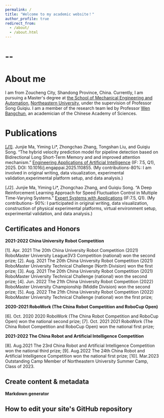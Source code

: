 ```yaml
---
permalink: /
title: "Welcome to my academic website！"
author_profile: true
redirect_from: 
  - /about/
  - /about.html
---
```

--
=====

About me
======
  I am from Zoucheng City, Shandong Province, China. Currently, I am pursuing a Master's degree at [the School of Mechanical Engineering and Automation](http://www.me.neu.edu.cn/), [Northeastern University](https://www.neu.edu.cn/), under the supervision of Professor Song Guiqiu. I am a member of the research team led by Professor [Wen Bangchun](https://baike.baidu.com/item/%E9%97%BB%E9%82%A6%E6%A4%BF/3820254), an academician of the Chinese Academy of Sciences.

Publications
======
[[J1]](https://doi.org/10.1016/j.engappai.2025.110855). Junjie Ma, Yiming Li*, Zhongchao Zhang, Tongshan Liu, and Guiqiu Song. “The hybrid velocity prediction model for pipeline detection based on Bidirectional Long Short-Term Memory and and improved attention mechanism.” [Engineering Applications of Artificial Intelligence](https://www.sciencedirect.com/journal/engineering-applications-of-artificial-intelligence) (IF: 7.5, Q1), 2025. DOI: 10.1016/j.engappai.2025.110855.
    (My contributions-80%: I am involved in original writing, data visualization, experimental validation,experimental platform setup, and data analysis.)
    
[J2]. Junjie Ma, Yiming Li*, Zhongchao Zhang, and Guiqiu Song. “A Deep Reinforcement Learning Approach for Speed Fluctuation Control in Multiple Time-Varying Systems.” [Expert Systems with Applications](https://www.sciencedirect.com/journal/expert-systems-with-applications) (IF:7.5, Q1).
    (My contributions- 90%: I participated in original writing, data visualization, construction of physical experimental platforms, virtual environment setup, experimental validation, and data analysis.)
    
Certificates and Honors
------

**2021-2022 China University Robot Competition**

[1]. Apr. 2021 The 20th China University Robot Competition (2021) RoboMaster University League3V3 Competition (national) won the second prize;
[2]. Aug. 2021 The 20th China University Robot Competition (2021) RoboMaster University Technical Challenge (North Division) won the first prize;
[3]. Aug. 2021 The 20th China University Robot Competition (2021) RoboMaster University Technical Challenge (national) won the second prize;
[4]. Jun. 2022 The 21th China University Robot Competition (2022) RoboMaster University Championship (Middle Division) won the second prize;
[5]. Aug. 2022 The 21th China University Robot Competition (2022) RoboMaster University Technical Challenge (national) won the first prize;

**2020-2021 RoboWork (The China Robot Competition and RoboCup Open)**

[6]. Oct. 2020 2020 RoboWork (The China Robot Competition and RoboCup Open) won the national second prize;
[7]. Oct. 2021 2021 RoboWork (The China Robot Competition and RoboCup Open) won the national first prize;

**2021-2022 The China Robot and Artificial Intelligence Competition**

[8]. Aug.2021 The 23rd China Robot and Artificial Intelligence Competition won the national third prize;
[9]. Aug.2022 The 24th China Robot and Artificial Intelligence Competition won the national first prize;
[10]. Mar.2023 Outstanding Camp Member of Northeastern University Summer Camp, Class of 2023.

Create content & metadata
------

**Markdown generator**



How to edit your site's GitHub repository
------


